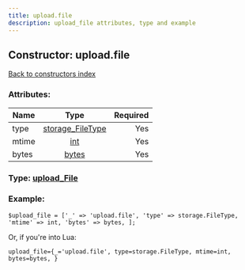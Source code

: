 ```yaml
---
title: upload.file
description: upload_file attributes, type and example
---
```

## Constructor: upload.file  
[Back to constructors index](index.md)



### Attributes:

| Name     |    Type       | Required |
|----------|:-------------:|---------:|
|type|[storage\_FileType](../types/storage_FileType.md) | Yes|
|mtime|[int](../types/int.md) | Yes|
|bytes|[bytes](../types/bytes.md) | Yes|



### Type: [upload\_File](../types/upload_File.md)


### Example:

```
$upload_file = ['_' => 'upload.file', 'type' => storage.FileType, 'mtime' => int, 'bytes' => bytes, ];
```  

Or, if you're into Lua:  


```
upload_file={_='upload.file', type=storage.FileType, mtime=int, bytes=bytes, }

```


